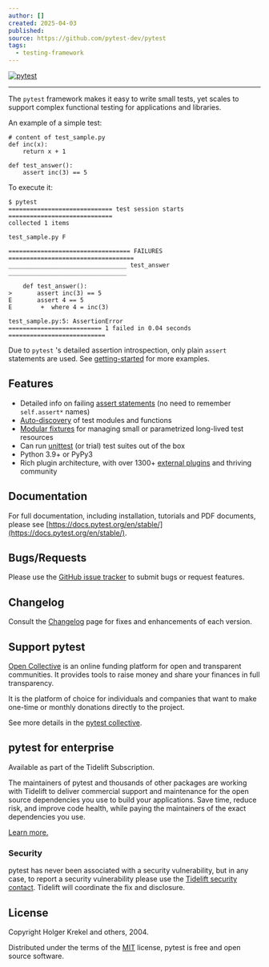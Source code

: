 ```yaml
---
author: []
created: 2025-04-03
published: 
source: https://github.com/pytest-dev/pytest
tags:
  - testing-framework
---
```

[![pytest](https://github.com/pytest-dev/pytest/raw/main/doc/en/img/pytest_logo_curves.svg)](https://docs.pytest.org/en/stable/)

---

The `pytest` framework makes it easy to write small tests, yet scales to support complex functional testing for applications and libraries.

An example of a simple test:

```
# content of test_sample.py
def inc(x):
    return x + 1

def test_answer():
    assert inc(3) == 5
```

To execute it:

```
$ pytest
============================= test session starts =============================
collected 1 items

test_sample.py F

================================== FAILURES ===================================
_________________________________ test_answer _________________________________

    def test_answer():
>       assert inc(3) == 5
E       assert 4 == 5
E        +  where 4 = inc(3)

test_sample.py:5: AssertionError
========================== 1 failed in 0.04 seconds ===========================
```

Due to `pytest` 's detailed assertion introspection, only plain `assert` statements are used. See [getting-started](https://docs.pytest.org/en/stable/getting-started.html#our-first-test-run) for more examples.

## Features

- Detailed info on failing [assert statements](https://docs.pytest.org/en/stable/how-to/assert.html) (no need to remember `self.assert*` names)
- [Auto-discovery](https://docs.pytest.org/en/stable/explanation/goodpractices.html#python-test-discovery) of test modules and functions
- [Modular fixtures](https://docs.pytest.org/en/stable/explanation/fixtures.html) for managing small or parametrized long-lived test resources
- Can run [unittest](https://docs.pytest.org/en/stable/how-to/unittest.html) (or trial) test suites out of the box
- Python 3.9+ or PyPy3
- Rich plugin architecture, with over 1300+ [external plugins](https://docs.pytest.org/en/latest/reference/plugin_list.html) and thriving community

## Documentation

For full documentation, including installation, tutorials and PDF documents, please see [https://docs.pytest.org/en/stable/](https://docs.pytest.org/en/stable/).

## Bugs/Requests

Please use the [GitHub issue tracker](https://github.com/pytest-dev/pytest/issues) to submit bugs or request features.

## Changelog

Consult the [Changelog](https://docs.pytest.org/en/stable/changelog.html) page for fixes and enhancements of each version.

## Support pytest

[Open Collective](https://opencollective.com/) is an online funding platform for open and transparent communities. It provides tools to raise money and share your finances in full transparency.

It is the platform of choice for individuals and companies that want to make one-time or monthly donations directly to the project.

See more details in the [pytest collective](https://opencollective.com/pytest).

## pytest for enterprise

Available as part of the Tidelift Subscription.

The maintainers of pytest and thousands of other packages are working with Tidelift to deliver commercial support and maintenance for the open source dependencies you use to build your applications. Save time, reduce risk, and improve code health, while paying the maintainers of the exact dependencies you use.

[Learn more.](https://tidelift.com/subscription/pkg/pypi-pytest?utm_source=pypi-pytest&utm_medium=referral&utm_campaign=enterprise&utm_term=repo)

### Security

pytest has never been associated with a security vulnerability, but in any case, to report a security vulnerability please use the [Tidelift security contact](https://tidelift.com/security). Tidelift will coordinate the fix and disclosure.

## License

Copyright Holger Krekel and others, 2004.

Distributed under the terms of the [MIT](https://github.com/pytest-dev/pytest/blob/main/LICENSE) license, pytest is free and open source software.